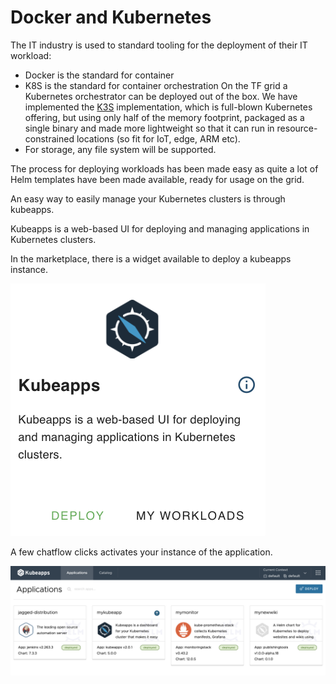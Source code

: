 # Docker and Kubernetes

The IT industry is used to standard tooling for the deployment of their IT workload: 
- Docker is the standard for container
- K8S is the standard for container orchestration
On the TF grid a Kubernetes orchestrator can be deployed out of the box. We have implemented the [K3S](https://k3s.io) implementation, which is full-blown Kubernetes offering, but using only half of the memory footprint, packaged as a single binary and made more lightweight so that it can run in resource-constrained locations (so fit for IoT, edge, ARM etc). 
- For storage, any file system will be supported.

The process for deploying workloads has been made easy as quite a lot of Helm templates have been made available, ready for usage on the grid. 

An easy way to easily manage your Kubernetes clusters is through kubeapps. 

Kubeapps is a web-based UI for deploying and managing applications in Kubernetes clusters.

In the marketplace, there is a widget available to deploy a kubeapps instance. 

![](img/evdc_k8s_kubeapps_widget.png)

A few chatflow clicks activates your instance of the application.

![](img/evdc_k8s_kubeapps_dashboard.png)
